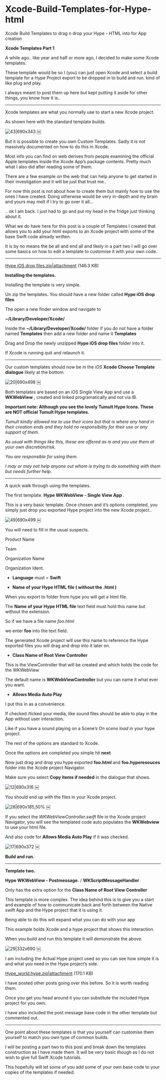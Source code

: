# Xcode-Build-Templates-for-Hype-html
Xcode Build Templates to drag n drop your Hype - HTML into for App creation



**Xcode Templates Part 1**

A while ago..  like year and half or more ago, I decided to make some Xcode templates.  

These template would be so I (you) can just open Xcode and select a build template for a Hype Project  export to be dropped in to build and run. kind of like plug and play.

I always meant to post them up here but kept putting it aside for other things, you know how it is..

---

Xcode templates are what you normally use to start a new Xcode project.

As shown here with the standard template builds.


![43|690x343](upload://eCj897wWWiOA3Zl7Gv92xO86CMs.jpeg) ￼

But it is possible to create you own Custom Templates. Sadly it is not massively documented on how to do this in Xcode.

Most info you can find on web derives from people examining the official Apple templates inside the Xcode App’s package contents. Pretty much what I also did after reading some of them.

There are a few example on the web that can help anyone to get started in their investigation and it will be just that trust me..

For now this post is not about how to create them but mainly how to use the ones I have created. Doing otherwise would be very in-depth and my brain and yours may melt if I try to go over it all…

.. ok I am back. I just had to go and put my head in the fridge just thinking about it.

What we do have here for this post is a couple of Templates I created that allows you to add your html exports to an Xcode project with some of the base Swift code already written.

It is by no means the be all and end all and likely in a part two I will go over some basics on how to edit a template to customise it with your own code.

---


[Hype iOS drop files.zip|attachment](upload://3U0IGS3my8y11gvmoXxsXMq8SQh.zip) (146.3 KB) 

**Installing the templates.**

Installing the template is very simple.

Un zip the templates. You should have a new folder called **Hype iOS drop files**

The open a new finder window and navigate to

**~/Library/Developer/Xcode/**

Inside the **~/Library/Developer/Xcode/** folder if you do not have a folder named **Templates** then add a new folder and name it **Templates**

Drag and Drop the newly unzipped **Hype iOS drop files** folder into it.

If Xcode is running quit and relaunch it.

---

Our custom templates should now be in the *iOS* **Xcode Choose Template dialogue** likely at the bottom.

![20|690x498](upload://AqWlOKOSDj5dfGkbrJcbTwx3fo2.jpeg) ￼

Both templates are based on an iOS Single View App and use a **WKWebView** , created and linked programatically and not via IB.

**Important note: Although you see the lovely Tumult Hype Icons. These are NOT official Tumult Hype templates.**

*Tumult kindly allowed me to use their icons but that is where any hand in their creation ends and they hold no responsibility for their use or any support of them.*

*As usual with things like this, these are offered as is and you use them at your own discretion/risk.*

*You are responsible for using them.*

*I may or may not help anyone out whom is trying to do something with them but needs further help.*

---

A quick walk through using the templates.

The first template. **Hype WKWebView - Single View App** .

This is a very basic template. Once chosen and it’s options completed, you simply just drop you exported Hype project into the new Xcode project..

![49|690x499](upload://aTU7AZZTweQblLGfu7et4WKT3lI.jpeg) ￼

You will need to fill in the usual suspects.

Product Name

Team

Organization Name

Organization Ident.

* **Language** must = **Swift**

* **Name of your Hype HTML file ( without the .html )**

When you export to folder from hype you will get a html file.

The **Name of your Hype HTML file** text field must hold this name but without the extension.

So if we have a file name *foo.html*

we enter **foo** into the text field.

The generated Xcode project will use this name to reference the Hype exported files you will drag and drop into it later on.

* **Class Name of Root View Controller**

This is the ViewController that will be created and which holds the code for the WKWebView

The default name is **WKWebViewController** but you can name it what ever you want.

* **Allows Media Auto Play**

I put this in as a convenience.

If checked /ticked your media, like sound files should be able to play in the App without user interaction.

Like if you have a sound playing on a Scene’s *On scene load* in your hype project.

The rest of the options are standard to Xcode.

Once the options are completed you simple hit **next**

Now just drag and drop you hype exported **foo.html** and **foo.hyperesouces** folder into the Xcode project Navigator.

Make sure you select **Copy items if needed** in the dialogue that shows.

![12|690x316](upload://y6RXVsaxS2orGYGJvf6r378jrZx.jpeg) ￼

You should end up with the files in your Xcode project.

![28|690x185,50%](upload://8r5B8d3YuZKL9mQwZbpBha6jn9N.jpeg) ￼

If you select the *WKWebViewController.swift* file in the Xcode project Navigator, you will see the templated code auto populates the **WKWebview** to use your html file.

And also code for **Allows Media Auto Play** if it was checked.

![17|690x372](upload://Te5LmeSrglJeOJpg6nmzxBEWx9.jpeg) ￼

**Build and run.**

---

**Template two.**

**Hype WKWebView - Postmessage.** / **WKScriptMessageHandler**

Only has the extra option for the **Class Name of Root View Controller**

This template is more complex. The idea behind this is to give you a start and example of how to communicate back and forth between the Native swift App and the Hype project that it is using it.

Being able to do this will expand what you can do with your app

This example holds Xcode and a hype project that shows this interaction.

When you build and run this template it will demonstrate the above.

![29|332x690](upload://tJJyj4R714yCRjAS6OSmkqBy2WR.jpeg) ￼

I am including the Actual Hype project used so you can see how simple it is and what you need in the Hype project’s side.

[Hype_world.hype.zip|attachment](upload://vCPoFu8kQPsn6YNHc0GiDi7exsM.zip) (170.1 KB) 


I have posted other posts going over this before. So it is worth reading them.

Once you get you head around it you can substitute the included Hype project for you own.


I have also included the post message base code in the other template but commented out.

---

One point about these templates is that you yourself can customise them yourself to match you own type of common builds.

I will be posting a part two to this post and break down the templates construction as I have made them. It will be very basic though as I do not wish to give full Swift Xcode tutorials.

This hopefully will let some of you add some of your own base code to your copies of the templates if needed.
